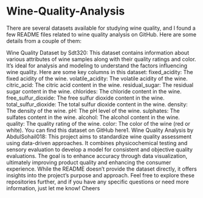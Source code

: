 # Wine-Quality-Analysis
There are several datasets available for studying wine quality, and I found a few README files related to wine quality analysis on GitHub. Here are some details from a couple of them:

Wine Quality Dataset by Sdt320:
This dataset contains information about various attributes of wine samples along with their quality ratings and color. It’s ideal for analysis and modeling to understand the factors influencing wine quality.
Here are some key columns in this dataset:
fixed_acidity: The fixed acidity of the wine.
volatile_acidity: The volatile acidity of the wine.
citric_acid: The citric acid content in the wine.
residual_sugar: The residual sugar content in the wine.
chlorides: The chloride content in the wine.
free_sulfur_dioxide: The free sulfur dioxide content in the wine.
total_sulfur_dioxide: The total sulfur dioxide content in the wine.
density: The density of the wine.
pH: The pH level of the wine.
sulphates: The sulfates content in the wine.
alcohol: The alcohol content in the wine.
quality: The quality rating of the wine.
color: The color of the wine (red or white).
You can find this dataset on GitHub here1.
Wine Quality Analysis by AbdulSohail018:
This project aims to standardize wine quality assessment using data-driven approaches. It combines physicochemical testing and sensory evaluation to develop a model for consistent and objective quality evaluations.
The goal is to enhance accuracy through data visualization, ultimately improving product quality and enhancing the consumer experience.
While the README doesn’t provide the dataset directly, it offers insights into the project’s purpose and approach.
Feel free to explore these repositories further, and if you have any specific questions or need more information, just let me know! Cheers

